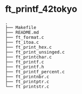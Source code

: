 # ft_printf_42tokyo

<pre>
.
├── Makefile
├── README.md
├── ft_format.c
├── ft_itoa.c
├── ft_print_hex.c
├── ft_print_unsinged.c
├── ft_printchar.c
├── ft_printf.c
├── ft_printf.h
├── ft_printf_percent.c
├── ft_printnbr.c
├── ft_printptr.c
└── ft_printstr.c
</pre>
